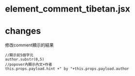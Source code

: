 # element_comment_tibetan.jsx

# changes

修改comment顯示的結果

	//顯示前5個字元
	author.substr(0,5)  
	//popover內顯示內文+作者
	this.props.payload.hint +" by "+this.props.payload.author